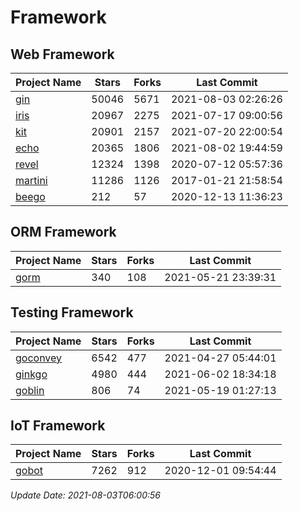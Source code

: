 # Framework

## Web Framework
| Project Name | Stars | Forks | Last Commit |
| ------------ | ----- | ----- | ----------- |
| [gin](https://github.com/gin-gonic/gin) | 50046 | 5671 | 2021-08-03 02:26:26 |
| [iris](https://github.com/kataras/iris) | 20967 | 2275 | 2021-07-17 09:00:56 |
| [kit](https://github.com/go-kit/kit) | 20901 | 2157 | 2021-07-20 22:00:54 |
| [echo](https://github.com/labstack/echo) | 20365 | 1806 | 2021-08-02 19:44:59 |
| [revel](https://github.com/revel/revel) | 12324 | 1398 | 2020-07-12 05:57:36 |
| [martini](https://github.com/go-martini/martini) | 11286 | 1126 | 2017-01-21 21:58:54 |
| [beego](https://github.com/astaxie/beego) | 212 | 57 | 2020-12-13 11:36:23 |

## ORM Framework
| Project Name | Stars | Forks | Last Commit |
| ------------ | ----- | ----- | ----------- |
| [gorm](https://github.com/jinzhu/gorm) | 340 | 108 | 2021-05-21 23:39:31 |

## Testing Framework
| Project Name | Stars | Forks | Last Commit |
| ------------ | ----- | ----- | ----------- |
| [goconvey](https://github.com/smartystreets/goconvey) | 6542 | 477 | 2021-04-27 05:44:01 |
| [ginkgo](https://github.com/onsi/ginkgo) | 4980 | 444 | 2021-06-02 18:34:18 |
| [goblin](https://github.com/franela/goblin) | 806 | 74 | 2021-05-19 01:27:13 |

## IoT Framework
| Project Name | Stars | Forks | Last Commit |
| ------------ | ----- | ----- | ----------- |
| [gobot](https://github.com/hybridgroup/gobot) | 7262 | 912 | 2020-12-01 09:54:44 |

*Update Date: 2021-08-03T06:00:56*